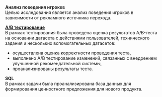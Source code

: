 **Анализ поведения игроков**   
Целью исследования является анализ поведения игроков в зависимости от рекламного источника перехода.


**[А/В тестирование](https://github.com/rrishkulova/Data_analyst_projects/blob/main/%D0%92%D1%8B%D0%BF%D1%83%D1%81%D0%BA%D0%BD%D0%BE%D0%B9%20%D0%BF%D1%80%D0%BE%D0%B5%D0%BA%D1%82/GP_ABtest.ipynb)**   
В рамках тестирования была проведена оценка результатов A/B-теста на основании датасета с действиями пользователей, технического задания и нескольких вспомогательных датасетов:
- осуществлена оценка корректности проведения теста,
- выполнено А/В тестирование изменений, связанных с внедрением улучшенной рекомендательной системы,
- проанализированы результаты теста.   

   
**SQL**   
В рамках задачи была проанализирована база данных для формирования ценностного предложения для нового продукта.   
